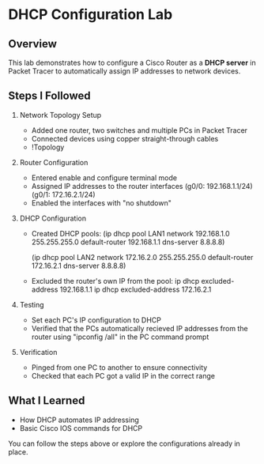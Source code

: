 # DHCP Configuration Lab

## Overview
This lab demonstrates how to configure a Cisco Router as a **DHCP server** in Packet Tracer to automatically assign IP addresses to network devices.

## Steps I Followed
1. Network Topology Setup
   - Added one router, two switches and multiple PCs in Packet Tracer
   - Connected devices using copper straight-through cables
   - !Topology 

2. Router Configuration
   - Entered enable and configure terminal mode
   - Assigned IP addresses to the router interfaces (g0/0: 192.168.1.1/24) (g0/1: 172.16.2.1/24)
   - Enabled the interfaces with "no shutdown"

3. DHCP Configuration
   - Created DHCP pools:
   (ip dhcp pool LAN1
   network 192.168.1.0 255.255.255.0
   default-router 192.168.1.1
   dns-server 8.8.8.8)

        (ip dhcp pool LAN2
   network 172.16.2.0 255.255.255.0
   default-router 172.16.2.1
   dns-server 8.8.8.8)
   - Excluded the router's own IP from the pool:
   ip dhcp excluded-address 192.168.1.1 
   ip dhcp excluded-address 172.16.2.1

4. Testing
   - Set each PC's IP configuration to DHCP
   - Verified that the PCs automatically recieved IP addresses from the router using "ipconfig /all" in the PC command prompt

5. Verification
   - Pinged from one PC to another to ensure connectivity
   - Checked that each PC got a valid IP in the correct range
  
## What I Learned
   - How DHCP automates IP addressing
   - Basic Cisco IOS commands for DHCP


You can follow the steps above or explore the configurations already in place.
